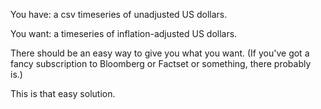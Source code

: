 You have: a csv timeseries of unadjusted US dollars.

You want: a timeseries of inflation-adjusted US dollars.

There should be an easy way to give you what you want. (If you've got a fancy
subscription to Bloomberg or Factset or something, there probably is.)

This is that easy solution.
